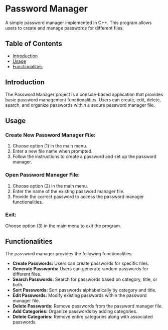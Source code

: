 # Password Manager

A simple password manager implemented in C++. This program allows users to create and manage passwords for different files.

## Table of Contents

- [Introduction](#introduction)
- [Usage](#usage)
- [Functionalities](#functionalities)

## Introduction

The Password Manager project is a console-based application that provides basic password management functionalities. Users can create, edit, delete, search, and organize passwords within a secure password manager file.

## Usage

### Create New Password Manager File:

1. Choose option (1) in the main menu.
2. Enter a new file name when prompted.
3. Follow the instructions to create a password and set up the password manager.

### Open Password Manager File:

1. Choose option (2) in the main menu.
2. Enter the name of the existing password manager file.
3. Provide the correct password to access the password manager functionalities.

### Exit:

Choose option (3) in the main menu to exit the program.

## Functionalities

The password manager provides the following functionalities:

- **Create Passwords:** Users can create passwords for specific files.
- **Generate Passwords:** Users can generate random passwords for different files.
- **Search Passwords:** Search for passwords based on category, title, or both.
- **Sort Passwords:** Sort passwords alphabetically by category and title.
- **Edit Passwords:** Modify existing passwords within the password manager file.
- **Delete Passwords:** Remove passwords from the password manager file.
- **Add Categories:** Organize passwords by adding categories.
- **Delete Categories:** Remove entire categories along with associated passwords.
